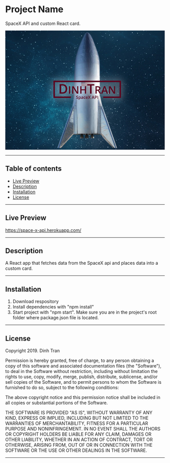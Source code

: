# Project Name
SpaceX API and custom React card.

![SpaceX project image](/src/Images/SpaceX.jpg) 

---



## Table of contents 
- [Live Preview](#live-preview) 
- [Description](#description)
- [Installation](#installation)
- [License](#installation)

---

## Live Preview
https://space-x-api.herokuapp.com/

---

## Description

A React app that fetches data from the SpaceX api and places data into a custom card.

---

## Installation

1. Download respository
2. Install dependencies with "npm install"
3. Start project with "npm start". Make sure you are in the project's root folder where package.json file is located.

---


## License
Copyright 2019. Dinh Tran

Permission is hereby granted, free of charge, to any person obtaining a copy of this software and associated documentation files (the "Software"), to deal in the Software without restriction, including without limitation the rights to use, copy, modify, merge, publish, distribute, sublicense, and/or sell copies of the Software, and to permit persons to whom the Software is furnished to do so, subject to the following conditions:

The above copyright notice and this permission notice shall be included in all copies or substantial portions of the Software.

THE SOFTWARE IS PROVIDED "AS IS", WITHOUT WARRANTY OF ANY KIND, EXPRESS OR IMPLIED, INCLUDING BUT NOT LIMITED TO THE WARRANTIES OF MERCHANTABILITY, FITNESS FOR A PARTICULAR PURPOSE AND NONINFRINGEMENT. IN NO EVENT SHALL THE AUTHORS OR COPYRIGHT HOLDERS BE LIABLE FOR ANY CLAIM, DAMAGES OR OTHER LIABILITY, WHETHER IN AN ACTION OF CONTRACT, TORT OR OTHERWISE, ARISING FROM, OUT OF OR IN CONNECTION WITH THE SOFTWARE OR THE USE OR OTHER DEALINGS IN THE SOFTWARE.

---


